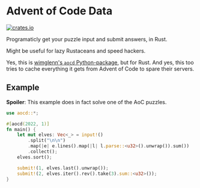 # Advent of Code Data

[![crates.io](https://img.shields.io/crates/v/aocd)](https://crates.io/crates/aocd)

Programaticly get your puzzle input and submit answers, in Rust.

Might be useful for lazy Rustaceans and speed hackers.

Yes, this is [wimglenn's `aocd` Python-package](https://github.com/wimglenn/advent-of-code-data), but for Rust. And
yes, this too tries to cache everything it gets from Advent of Code to spare their servers.

## Example

**Spoiler**: This example does in fact solve one of the AoC puzzles.

```rust
use aocd::*;

#[aocd(2022, 1)]
fn main() {
    let mut elves: Vec<_> = input!()
        .split("\n\n")
        .map(|e| e.lines().map(|l| l.parse::<u32>().unwrap()).sum())
        .collect();
    elves.sort();

    submit!(1, elves.last().unwrap());
    submit!(2, elves.iter().rev().take(3).sum::<u32>());
}
```
